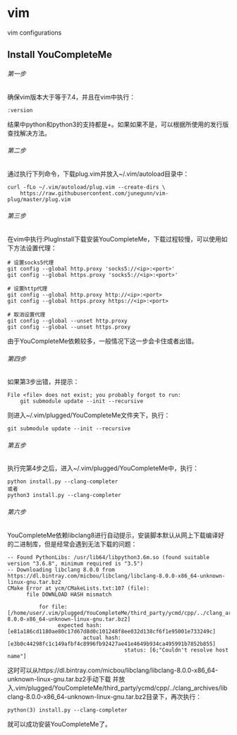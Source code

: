 # vim
vim configurations

## Install YouCompleteMe

###### 第一步
确保vim版本大于等于7.4，并且在vim中执行：
```
:version
```
结果中python和python3的支持都是+。如果如果不是，可以根据所使用的发行版查找解决方法。

###### 第二步
通过执行下列命令，下载plug.vim并放入~/.vim/autoload目录中：
```
curl -fLo ~/.vim/autoload/plug.vim --create-dirs \
    https://raw.githubusercontent.com/junegunn/vim-plug/master/plug.vim
```

###### 第三步
在vim中执行:PlugInstall下载安装YouCompleteMe，下载过程较慢，可以使用如下方法设置代理：
```
# 设置socks5代理
git config --global http.proxy 'socks5://<ip>:<port>'
git config --global https.proxy 'socks5://<ip>:<port>'

# 设置http代理
git config --global http.proxy http://<ip>:<port>
git config --global https.proxy https://<ip>:<port>

# 取消设置代理
git config --global --unset http.proxy
git config --global --unset https.proxy
```

由于YouCompleteMe依赖较多，一般情况下这一步会卡住或者出错。
###### 第四步
如果第3步出错，并提示：
```
File <file> does not exist; you probably forgot to run:
    git submodule update --init --recursive
```
则进入~/.vim/plugged/YouCompleteMe文件夹下，执行：
```
git submodule update --init --recursive
```

###### 第五步
执行完第4步之后，进入~/.vim/plugged/YouCompleteMe中，执行：
```
python install.py --clang-completer
或者
python3 install.py --clang-completer
```

###### 第六步
YouCompleteMe依赖libclang8进行自动提示，安装脚本默认从网上下载编译好的二进制库，但是经常会遇到无法下载的问题：
```
-- Found PythonLibs: /usr/lib64/libpython3.6m.so (found suitable version "3.6.8", minimum required is "3.5") 
-- Downloading libclang 8.0.0 from https://dl.bintray.com/micbou/libclang/libclang-8.0.0-x86_64-unknown-linux-gnu.tar.bz2
CMake Error at ycm/CMakeLists.txt:107 (file):
      file DOWNLOAD HASH mismatch

          for file: [/home/user/.vim/plugged/YouCompleteMe/third_party/ycmd/cpp/../clang_archives/libclang-8.0.0-x86_64-unknown-linux-gnu.tar.bz2]
                expected hash: [e81a186cd1180ae80c17d67d8d0c101248f8ee032d138cf6f1e95001e733249c]
                        actual hash: [e3b0c44298fc1c149afbf4c8996fb92427ae41e4649b934ca495991b7852b855]
                                     status: [6;"Couldn't resolve host name"]
```
这时可以从https://dl.bintray.com/micbou/libclang/libclang-8.0.0-x86_64-unknown-linux-gnu.tar.bz2手动下载
并放入.vim/plugged/YouCompleteMe/third_party/ycmd/cpp/../clang_archives/libclang-8.0.0-x86_64-unknown-linux-gnu.tar.bz2目录下，再次执行：
```
python(3) install.py --clang-completer
```
就可以成功安装YouCompleteMe了。
